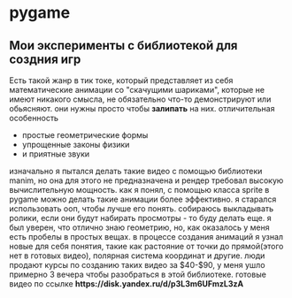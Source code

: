# pygame
## Мои эксперименты с библиотекой для создния игр
Есть такой жанр в тик токе, который представляет из себя математические анимации со "скачущими шариками", которые не имеют никакого смысла, не обязательно что-то демонстрируют или обьясняют. они нужны просто чтобы <strong>залипать</strong> на них.
отличительная особенность
<ul>
  <li>простые геометрические формы</li>
  <li>упрощенные законы физики</li>
  <li>и приятные звуки</li>
</ul>
изначально я пытался делать такие видео с помощью библиотеки manim, но она для этого не предназначена и рендер требовал высокую вычислительную мощность. как я понял, с помощью класса sprite в pygame можно делать такие анимации более эффективно.
я старался использовать ооп, чтобы лучше его понять.
собираюсь выкладывать ролики, если они будут набирать просмотры - то буду делать еще.
я был уверен, что отлично знаю геометрию, но, как оказалось у меня есть пробелы в простых вещах. в процессе создания анимаций я узнал новые для себя понятия, такие как растояние от точки до прямой(этого нет в готовых видео), полярная система координат и другие. 
люди продают курсы по созданию таких видео за $40-$90, у меня ушло примерно 3 вечера чтобы разобраться в этой библиотеке.
готовые видео по ссылке <strong>https://disk.yandex.ru/d/p3L3m6UFmzL3zA</strong>
